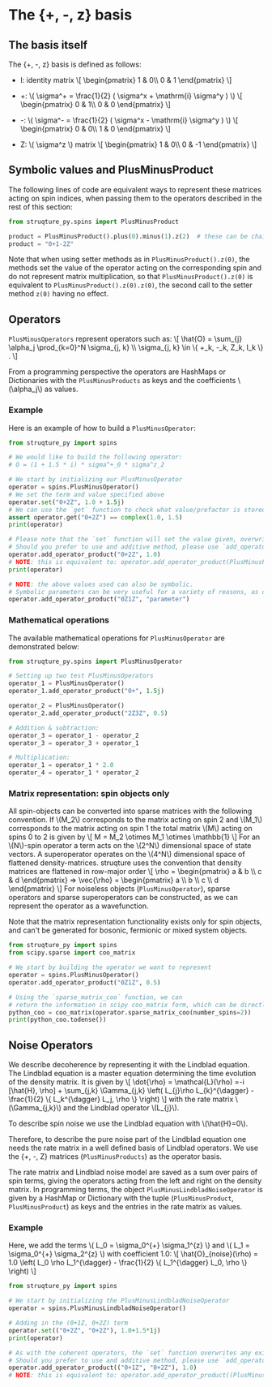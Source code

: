 # The {+, -, z} basis

## The basis itself

The {+, -, z} basis is defined as follows:
* I: identity matrix
\\[
\begin{pmatrix}
1 & 0\\\\
0 & 1
\end{pmatrix}
\\]

* +: \\( \sigma^+ = \frac{1}{2} ( \sigma^x + \mathrm{i} \sigma^y ) \\)
\\[
\begin{pmatrix}
0 & 1\\\\
0 & 0
\end{pmatrix}
\\]

* -: \\( \sigma^- = \frac{1}{2} ( \sigma^x - \mathrm{i} \sigma^y ) \\)
\\[
\begin{pmatrix}
0 & 0\\\\
1 & 0
\end{pmatrix}
\\]

* Z: \\( \sigma^z \\) matrix
\\[
\begin{pmatrix}
1 & 0\\\\
0 & -1
\end{pmatrix}
\\]

## Symbolic values and PlusMinusProduct

The following lines of code are equivalent ways to represent these matrices acting on spin indices, when passing them to the operators described in the rest of this section:

```python
from struqture_py.spins import PlusMinusProduct

product = PlusMinusProduct().plus(0).minus(1).z(2)  # these can be chained similarly to PauliProducts
product = "0+1-2Z"
```

Note that when using setter methods as in `PlusMinusProduct().z(0)`, the methods set the value of the operator acting on the corresponding spin and do not 
represent matrix multiplication, so that `PlusMinusProduct().z(0)` is equivalent to `PlusMinusProduct().z(0).z(0)`, the second call to the setter method `z(0)` having no effect.

## Operators

`PlusMinusOperators` represent operators such as:
\\[
\hat{O} = \sum_{j} \alpha_j \prod_{k=0}^N \sigma_{j, k} \\\\
    \sigma_{j, k} \in \\{ +_k, -_k, Z_k, I_k \\} .
\\]

From a programming perspective the operators are HashMaps or Dictionaries with the `PlusMinusProducts` as keys and the coefficients \\(\alpha_j\\) as values.

### Example

Here is an example of how to build a `PlusMinusOperator`:

```python
from struqture_py import spins

# We would like to build the following operator:
# O = (1 + 1.5 * i) * sigma^+_0 * sigma^z_2

# We start by initializing our PlusMinusOperator
operator = spins.PlusMinusOperator()
# We set the term and value specified above
operator.set("0+2Z", 1.0 + 1.5j)
# We can use the `get` function to check what value/prefactor is stored for 0+2Z
assert operator.get("0+2Z") == complex(1.0, 1.5)
print(operator)

# Please note that the `set` function will set the value given, overwriting any previous value.
# Should you prefer to use and additive method, please use `add_operator_product`:
operator.add_operator_product("0+2Z", 1.0)
# NOTE: this is equivalent to: operator.add_operator_product(PlusMinusProduct().plus(0).z(2), 1.0)
print(operator)

# NOTE: the above values used can also be symbolic.
# Symbolic parameters can be very useful for a variety of reasons, as detailed in the introduction. 
operator.add_operator_product("0Z1Z", "parameter")

```

### Mathematical operations

The available mathematical operations for `PlusMinusOperator` are demonstrated below:

```python
from struqture_py.spins import PlusMinusOperator

# Setting up two test PlusMinusOperators
operator_1 = PlusMinusOperator()
operator_1.add_operator_product("0+", 1.5j)

operator_2 = PlusMinusOperator()
operator_2.add_operator_product("2Z3Z", 0.5)

# Addition & subtraction:
operator_3 = operator_1 - operator_2
operator_3 = operator_3 + operator_1

# Multiplication:
operator_1 = operator_1 * 2.0
operator_4 = operator_1 * operator_2

```

### Matrix representation: spin objects only

All spin-objects can be converted into sparse matrices with the following convention.
If \\(M_2\\) corresponds to the matrix acting on spin 2 and \\(M_1\\) corresponds to the matrix acting on spin 1 the total matrix \\(M\\) acting on spins 0 to 2 is given by
\\[
    M = M_2 \otimes M_1 \otimes \mathbb{1}
\\]
For an \\(N\\)-spin operator a term acts on the \\(2^N\\) dimensional space of state vectors.
A superoperator operates on the \\(4^N\\) dimensional space of flattened density-matrices.
struqture uses the convention that density matrices are flattened in row-major order
\\[
    \rho = \begin{pmatrix} a & b \\\\ c & d \end{pmatrix} => \vec{\rho} = \begin{pmatrix} a \\\\ b \\\\ c \\\\ d \end{pmatrix}
\\]
For noiseless objects (`PlusMinusOperator`), sparse operators and sparse superoperators can be constructed, as we can represent the operator as a wavefunction.

Note that the matrix representation functionality exists only for spin objects, and can't be generated for bosonic, fermionic or mixed system objects.

```python
from struqture_py import spins
from scipy.sparse import coo_matrix

# We start by building the operator we want to represent
operator = spins.PlusMinusOperator()
operator.add_operator_product("0Z1Z", 0.5)

# Using the `sparse_matrix_coo` function, we can
# return the information in scipy coo_matrix form, which can be directly fed in:
python_coo = coo_matrix(operator.sparse_matrix_coo(number_spins=2))
print(python_coo.todense())
```
## Noise Operators

We describe decoherence by representing it with the Lindblad equation.
The Lindblad equation is a master equation determining the time evolution of the density matrix.
It is given by
\\[
    \dot{\rho} = \mathcal{L}(\rho) =-i \[\hat{H}, \rho\] + \sum_{j,k} \Gamma_{j,k} \left( L_{j}\rho L_{k}^{\dagger} - \frac{1}{2} \\{ L_k^{\dagger} L_j, \rho \\} \right)
\\]
with the rate matrix \\(\Gamma_{j,k}\\) and the Lindblad operator \\(L_{j}\\).

To describe spin noise we use the Lindblad equation with \\(\hat{H}=0\\).

Therefore, to describe the pure noise part of the Lindblad equation one needs the rate matrix in a well defined basis of Lindblad operators.
We use the {+, -, Z} matrices (`PlusMinusProducts`) as the operator basis.

The rate matrix and Lindblad noise model are saved as a sum over pairs of spin terms, giving the operators acting from the left and right on the density matrix.
In programming terms, the object `PlusMinusLindbladNoiseOperator` is given by a HashMap or Dictionary with the tuple (`PlusMinusProduct`, `PlusMinusProduct`) as keys and the entries in the rate matrix as values.

### Example

Here, we add the terms \\( L_0 = \sigma_0^{+} \sigma_1^{z} \\) and \\( L_1 = \sigma_0^{+} \sigma_2^{z} \\) with coefficient 1.0: 
\\[ \hat{O}_{noise}(\rho) = 1.0 \left( L_0 \rho L_1^{\dagger} - \frac{1}{2} \\{ L_1^{\dagger} L_0, \rho \\} \right) \\]

```python
from struqture_py import spins

# We start by initializing the PlusMinusLindbladNoiseOperator
operator = spins.PlusMinusLindbladNoiseOperator()

# Adding in the (0+1Z, 0+2Z) term
operator.set(("0+2Z", "0+2Z"), 1.0+1.5*1j)
print(operator)

# As with the coherent operators, the `set` function overwrites any existing value for the given key (here, a tuple of strings or PlusMinusProducts).
# Should you prefer to use and additive method, please use `add_operator_product`:
operator.add_operator_product(("0+1Z", "0+2Z"), 1.0)
# NOTE: this is equivalent to: operator.add_operator_product((PlusMinusProduct().plus(0).z(1), PlusMinusProduct().plus(0).z(2)), 1.0)

```
